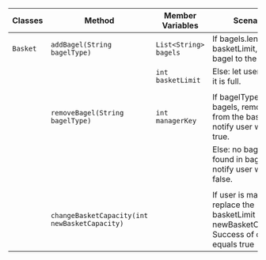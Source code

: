 

| Classes  | Method                                         | Member Variables      | Scenario                                                                                          | Output     |
|----------|------------------------------------------------|-----------------------|---------------------------------------------------------------------------------------------------|------------|
| `Basket` | `addBagel(String bagelType)`                   | `List<String> bagels` | If bagels.length; < basketLimit, add the bagel to the list.                                       | true       |
|          |                                                | `int basketLimit`     | Else: let user know it is full.                                                                   | false      |
|          |                                                |                       |                                                                                                   |            |
|          | `removeBagel(String bagelType)`                | `int managerKey`      | If bagelType in bagels, remove it from the basket and notify user with true.                      | true       |
|          |                                                |                       | Else: no bagelType found in bagel, notify user with false.                                        | false      |
|          |                                                |                       |                                                                                                   |            |
|          | `changeBasketCapacity(int newBasketCapacity)`  |                       | If user is manager, replace the basketLimit with newBasketCapacity. Success of change equals true | true/false |





